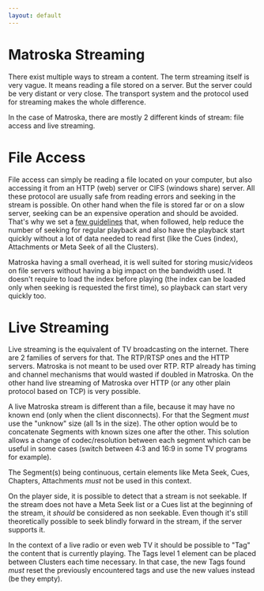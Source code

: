 ```yaml
---
layout: default
---
```


# Matroska Streaming

There exist multiple ways to stream a content. The term streaming itself is very vague. It means reading a file stored on a server. But the server could be very distant or very close. The transport system and the protocol used for streaming makes the whole difference.

In the case of Matroska, there are mostly 2 different kinds of stream: file access and live streaming.

# File Access

File access can simply be reading a file located on your computer, but also accessing it from an HTTP (web) server or CIFS (windows share) server. All these protocol are usually safe from reading errors and seeking in the stream is possible. On other hand when the file is stored far or on a slow server, seeking can be an expensive operation and should be avoided. That's why we set a [few guidelines]({{site.baseurl}}/index.html) that, when followed, help reduce the number of seeking for regular playback and also have the playback start quickly without a lot of data needed to read first (like the Cues (index), Attachments or Meta Seek of all the Clusters).

Matroska having a small overhead, it is well suited for storing music/videos on file servers without having a big impact on the bandwidth used. It doesn't require to load the index before playing (the index can be loaded only when seeking is requested the first time), so playback can start very quickly too.

# Live Streaming

Live streaming is the equivalent of TV broadcasting on the internet. There are 2 families of servers for that. The RTP/RTSP ones and the HTTP servers. Matroska is not meant to be used over RTP. RTP already has timing and channel mechanisms that would wasted if doubled in Matroska. On the other hand live streaming of Matroska over HTTP (or any other plain protocol based on TCP) is very possible.

A live Matroska stream is different than a file, because it may have no known end (only when the client disconnects). For that the Segment _must_ use the "unknow" size (all 1s in the size). The other option would be to concatenate Segments with known sizes one after the other. This solution allows a change of codec/resolution between each segment which can be useful in some cases (switch between 4:3 and 16:9 in some TV programs for example).

The Segment(s) being continuous, certain elements like Meta Seek, Cues, Chapters, Attachments _must_ not be used in this context.

On the player side, it is possible to detect that a stream is not seekable. If the stream does not have a Meta Seek list or a Cues list at the beginning of the stream, it _should_ be considered as non seekable. Even though it's still theoretically possible to seek blindly forward in the stream, if the server supports it.

In the context of a live radio or even web TV it should be possible to "Tag" the content that is currently playing. The Tags level 1 element can be placed between Clusters each time necessary. In that case, the new Tags found _must_ reset the previously encountered tags and use the new values instead (be they empty).
